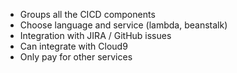 - Groups all the CICD components
- Choose language and service (lambda, beanstalk)
- Integration with JIRA / GitHub issues
- Can integrate with Cloud9
- Only pay for other services